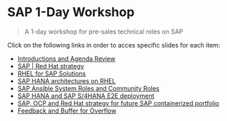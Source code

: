 # SAP 1-Day Workshop
> A 1-day workshop for pre-sales technical roles on SAP

Click on the following links in order to acces specific slides for each item:

- [Introductions and Agenda Review](https://redhat-sap.github.io/sap-workshops/slides/intro.html)
- [SAP | Red Hat strategy]()
- [RHEL for SAP Solutions]()
- [SAP HANA architectures on RHEL]()
- [SAP Ansible System Roles and Community Roles]()
- [SAP HANA and SAP S/4HANA E2E deployment]()
- [SAP, OCP and Red Hat strategy for future SAP containerized portfolio]()
- [Feedback and Buffer for Overflow]()